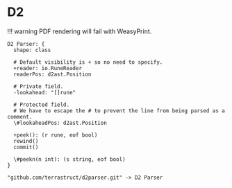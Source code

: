# D2

!!! warning
    PDF rendering will fail with WeasyPrint.

```d2 height=500
D2 Parser: {
  shape: class

  # Default visibility is + so no need to specify.
  +reader: io.RuneReader
  readerPos: d2ast.Position

  # Private field.
  -lookahead: "[]rune"

  # Protected field.
  # We have to escape the # to prevent the line from being parsed as a comment.
  \#lookaheadPos: d2ast.Position

  +peek(): (r rune, eof bool)
  rewind()
  commit()

  \#peekn(n int): (s string, eof bool)
}

"github.com/terrastruct/d2parser.git" -> D2 Parser
```
